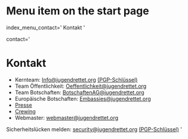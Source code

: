# Menu item on the start page
index_menu_contact='
Kontakt
'

contact='
# Kontakt

* Kernteam: <Info@jugendrettet.org> [(PGP-Schlüssel)](../f/files/JR_pub.asc)
* Team Öffentlichkeit: <Oeffentlichkeit@jugendrettet.org>
* Team Botschaften: <BotschaftenAG@jugendrettet.org>
* Europäische Botschaften: <Embassies@jugendrettet.org>
* [Presse](./press)
* [Crewing](./crewing)
* Webmaster: <webmaster@jugendrettet.org>

Sicherheitslücken melden: <security@jugendrettet.org> [(PGP-Schlüssel)](../f/files/040ACAF1.asc)
'

